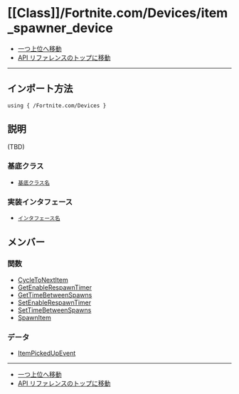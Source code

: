 # [[Class]]/Fortnite.com/Devices/item_spawner_device

- [一つ上位へ移動](../main.md)
- [API リファレンスのトップに移動](../../../main.md)

---

## インポート方法

```verse
using { /Fortnite.com/Devices }
```

## 説明

(TBD)

### 基底クラス

- [`基底クラス名`]()

### 実装インタフェース

- [`インタフェース名`]()

## メンバー

### 関数

- [CycleToNextItem](./F_CycleToNextItem/main.md)
- [GetEnableRespawnTimer](./F_GetEnableRespawnTimer/main.md)
- [GetTimeBetweenSpawns](./F_GetTimeBetweenSpawns/main.md)
- [SetEnableRespawnTimer](./F_SetEnableRespawnTimer/main.md)
- [SetTimeBetweenSpawns](./F_SetTimeBetweenSpawns/main.md)
- [SpawnItem](./F_SpawnItem/main.md)

### データ

- [ItemPickedUpEvent](./D_ItemPickedUpEvent/main.md)

---

- [一つ上位へ移動](../main.md)
- [API リファレンスのトップに移動](../../../main.md)

